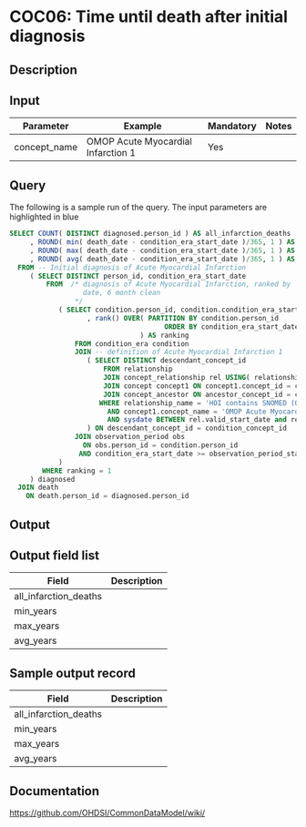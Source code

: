 # COC06: Time until death after initial diagnosis

## Description
## Input

|  Parameter |  Example |  Mandatory |  Notes |
| --- | --- | --- | --- |
| concept_name | OMOP Acute Myocardial Infarction 1 | Yes |   |

## Query
The following is a sample run of the query. The input parameters are highlighted in  blue  

```sql
SELECT COUNT( DISTINCT diagnosed.person_id ) AS all_infarction_deaths
     , ROUND( min( death_date - condition_era_start_date )/365, 1 ) AS min_years
     , ROUND( max( death_date - condition_era_start_date )/365, 1 ) AS max_years
     , ROUND( avg( death_date - condition_era_start_date )/365, 1 ) AS avg_years
  FROM -- Initial diagnosis of Acute Myocardial Infarction
     ( SELECT DISTINCT person_id, condition_era_start_date
         FROM  /* diagnosis of Acute Myocardial Infarction, ranked by
                  date, 6 month clean
                */
            ( SELECT condition.person_id, condition.condition_era_start_date
                   , rank() OVER( PARTITION BY condition.person_id
                                      ORDER BY condition_era_start_date
                                ) AS ranking
                FROM condition_era condition
                JOIN -- definition of Acute Myocardial Infarction 1
                   ( SELECT DISTINCT descendant_concept_id
                       FROM relationship
                       JOIN concept_relationship rel USING( relationship_id ) 
                       JOIN concept concept1 ON concept1.concept_id = concept_id_1
                       JOIN concept_ancestor ON ancestor_concept_id = concept_id_2
                      WHERE relationship_name = 'HOI contains SNOMED (OMOP)'
                        AND concept1.concept_name = 'OMOP Acute Myocardial Infarction 1'
                        AND sysdate BETWEEN rel.valid_start_date and rel.valid_end_date
                   ) ON descendant_concept_id = condition_concept_id
                JOIN observation_period obs
                  ON obs.person_id = condition.person_id
                 AND condition_era_start_date >= observation_period_start_date + 180
            )
        WHERE ranking = 1
     ) diagnosed
  JOIN death 
    ON death.person_id = diagnosed.person_id
```

## Output

## Output field list

|  Field |  Description |
| --- | --- |
| all_infarction_deaths |   |
| min_years |   |
| max_years |   |
| avg_years |   |

## Sample output record

|  Field |  Description |
| --- | --- |
| all_infarction_deaths |   |
| min_years |   |
| max_years |   |
| avg_years |   |

## Documentation
https://github.com/OHDSI/CommonDataModel/wiki/
